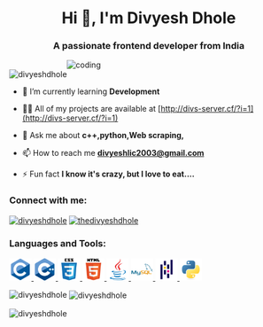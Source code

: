 <h1 align="center">Hi 👋, I'm Divyesh Dhole</h1>
<h3 align="center">A passionate frontend developer from India</h3>
<img align="right" alt="coding" width="400" src="https://cdn.dribbble.com/users/926537/screenshots/4502924/python-2.gif">

<p align="left"> <img src="https://komarev.com/ghpvc/?username=divyeshdhole&label=Profile%20views&color=0e75b6&style=flat" alt="divyeshdhole" /> </p>

- 🌱 I’m currently learning **Development**

- 👨‍💻 All of my projects are available at [http://divs-server.cf/?i=1](http://divs-server.cf/?i=1)

- 💬 Ask me about **c++,python,Web scraping,**

- 📫 How to reach me **divyeshlic2003@gmail.com**

- ⚡ Fun fact **I know it's crazy, but I love to eat....**

<h3 align="left">Connect with me:</h3>
<p align="left">
<a href="https://linkedin.com/in/divyeshdhole" target="blank"><img align="center" src="https://raw.githubusercontent.com/rahuldkjain/github-profile-readme-generator/master/src/images/icons/Social/linked-in-alt.svg" alt="divyeshdhole" height="30" width="40" /></a>
<a href="https://instagram.com/thedivyeshdhole" target="blank"><img align="center" src="https://raw.githubusercontent.com/rahuldkjain/github-profile-readme-generator/master/src/images/icons/Social/instagram.svg" alt="thedivyeshdhole" height="30" width="40" /></a>
</p>

<h3 align="left">Languages and Tools:</h3>
<p align="left"> <a href="https://www.cprogramming.com/" target="_blank" rel="noreferrer"> <img src="https://raw.githubusercontent.com/devicons/devicon/master/icons/c/c-original.svg" alt="c" width="40" height="40"/> </a> <a href="https://www.w3schools.com/cpp/" target="_blank" rel="noreferrer"> <img src="https://raw.githubusercontent.com/devicons/devicon/master/icons/cplusplus/cplusplus-original.svg" alt="cplusplus" width="40" height="40"/> </a> <a href="https://www.w3schools.com/css/" target="_blank" rel="noreferrer"> <img src="https://raw.githubusercontent.com/devicons/devicon/master/icons/css3/css3-original-wordmark.svg" alt="css3" width="40" height="40"/> </a> <a href="https://www.w3.org/html/" target="_blank" rel="noreferrer"> <img src="https://raw.githubusercontent.com/devicons/devicon/master/icons/html5/html5-original-wordmark.svg" alt="html5" width="40" height="40"/> </a> <a href="https://www.java.com" target="_blank" rel="noreferrer"> <img src="https://raw.githubusercontent.com/devicons/devicon/master/icons/java/java-original.svg" alt="java" width="40" height="40"/> </a> <a href="https://www.mysql.com/" target="_blank" rel="noreferrer"> <img src="https://raw.githubusercontent.com/devicons/devicon/master/icons/mysql/mysql-original-wordmark.svg" alt="mysql" width="40" height="40"/> </a> <a href="https://pandas.pydata.org/" target="_blank" rel="noreferrer"> <img src="https://raw.githubusercontent.com/devicons/devicon/2ae2a900d2f041da66e950e4d48052658d850630/icons/pandas/pandas-original.svg" alt="pandas" width="40" height="40"/> </a> <a href="https://www.python.org" target="_blank" rel="noreferrer"> <img src="https://raw.githubusercontent.com/devicons/devicon/master/icons/python/python-original.svg" alt="python" width="40" height="40"/> </a> </p>

<p><img align="left" src="https://github-readme-stats.vercel.app/api/top-langs?username=divyeshdhole&show_icons=true&locale=en&layout=compact" alt="divyeshdhole" /></p>

<p>&nbsp;<img align="center" src="https://github-readme-stats.vercel.app/api?username=divyeshdhole&show_icons=true&locale=en" alt="divyeshdhole" /></p>

<p><img align="center" src="https://github-readme-streak-stats.herokuapp.com/?user=divyeshdhole&" alt="divyeshdhole" /></p>
